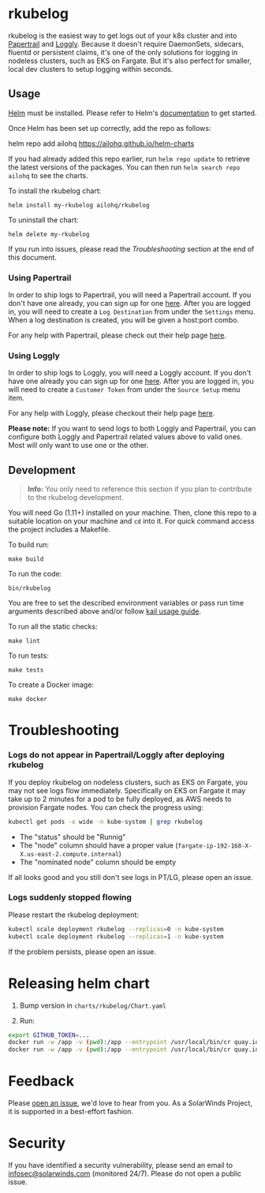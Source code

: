 # rkubelog

rkubelog is the easiest way to get logs out of your k8s cluster and into [Papertrail](https://www.papertrail.com/) and [Loggly](https://www.loggly.com/). Because it doesn't require DaemonSets, sidecars, fluentd or persistent claims, it's one of the only solutions for logging in nodeless clusters, such as EKS on Fargate. But it's also perfect for smaller, local dev clusters to setup logging within seconds.

## Usage

[Helm](https://helm.sh) must be installed. Please refer to Helm's [documentation](https://helm.sh/docs) to get started.

Once Helm has been set up correctly, add the repo as follows:

helm repo add ailohq https://ailohq.github.io/helm-charts

If you had already added this repo earlier, run `helm repo update` to retrieve the latest versions of the packages. You can then run `helm search repo ailohq` to see the charts.

To install the rkubelog chart:

    helm install my-rkubelog ailohq/rkubelog

To uninstall the chart:

    helm delete my-rkubelog

If you run into issues, please read the _Troubleshooting_ section at the end of this document.

### Using Papertrail

In order to ship logs to Papertrail, you will need a Papertrail account. If you don't have one already, you can sign up for one [here](https://www.papertrail.com/). After you are logged in, you will need to create a `Log Destination` from under the `Settings` menu. When a log destination is created, you will be given a host:port combo.

For any help with Papertrail, please check out their help page [here](https://documentation.solarwinds.com/en/Success_Center/papertrail/Content/papertrail_Documentation.htm).

### Using Loggly

In order to ship logs to Loggly, you will need a Loggly account. If you don't have one already you can sign up for one [here](https://www.loggly.com/). After you are logged in, you will need to create a `Customer Token` from under the `Source Setup` menu item.

For any help with Loggly, please checkout their help page [here](https://documentation.solarwinds.com/en/Success_Center/loggly/).

**Please note:** If you want to send logs to both Loggly and Papertrail, you can configure both Loggly and Papertrail related values above to valid ones. Most will only want to use one or the other.

## Development

> **Info:** You only need to reference this section if you plan to contribute to the rkubelog development.

You will need Go (1.11+) installed on your machine. Then, clone this repo to a suitable location on your machine and `cd` into it. For quick command access the project includes a Makefile.

To build run:

```
make build
```

To run the code:

```
bin/rkubelog
```

You are free to set the described environment variables or pass run time arguments described above and/or follow [kail usage guide](https://github.com/boz/kail/tree/eb6734178238dc794641e82779855fabc2071e23#usage).

To run all the static checks:

```
make lint
```

To run tests:

```
make tests
```

To create a Docker image:

```
make docker
```

# Troubleshooting

### Logs do not appear in Papertrail/Loggly after deploying rkubelog

If you deploy rkubelog on nodeless clusters, such as EKS on Fargate, you may not see logs flow immediately. Specifically on EKS on Fargate it may take up to 2 minutes for a pod to be fully deployed, as AWS needs to provision Fargate nodes. You can check the progress using:

```bash
kubectl get pods -o wide -n kube-system | grep rkubelog
```

- The "status" should be "Runnig"
- The "node" column should have a proper value (`fargate-ip-192-168-X-X.us-east-2.compute.internal`)
- The "nominated node" column should be empty

If all looks good and you still don't see logs in PT/LG, please open an issue.

### Logs suddenly stopped flowing

Please restart the rkubelog deployment:

```bash
kubectl scale deployment rkubelog --replicas=0 -n kube-system
kubectl scale deployment rkubelog --replicas=1 -n kube-system
```

If the problem persists, please open an issue.

# Releasing helm chart

1. Bump version in `charts/rkubelog/Chart.yaml`

2. Run:

```sh
export GITHUB_TOKEN=...
docker run -w /app -v (pwd):/app --entrypoint /usr/local/bin/cr quay.io/helmpack/chart-releaser package charts/rkubelog
docker run -w /app -v (pwd):/app --entrypoint /usr/local/bin/cr quay.io/helmpack/chart-releaser upload --owner ailohq --git-repo rkubelog --token $GITHUB_TOKEN
```

# Feedback

Please [open an issue](https://github.com/solarwinds/rkubelog/issues/new), we'd love to hear from you. As a SolarWinds Project, it is supported in a best-effort fashion.

# Security

If you have identified a security vulnerability, please send an email to infosec@solarwinds.com (monitored 24/7). Please do not open a public issue.
